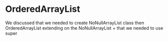 # OrderedArrayList
We discussed that we needed to create NoNullArrayList class then OrderedArrayList extending on the NoNullArrayList + that we needed to use super 
